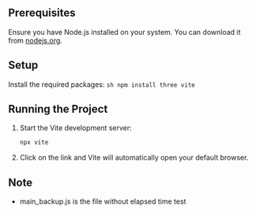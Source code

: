 ## Prerequisites

Ensure you have Node.js installed on your system. You can download it from [nodejs.org](https://nodejs.org/).

## Setup

Install the required packages:
    ```sh
    npm install three vite
    ```

## Running the Project

1. Start the Vite development server:
    ```sh
    npx vite
    ```

2. Click on the link and Vite will automatically open your default browser.

## Note
- main_backup.js is the file without elapsed time test
